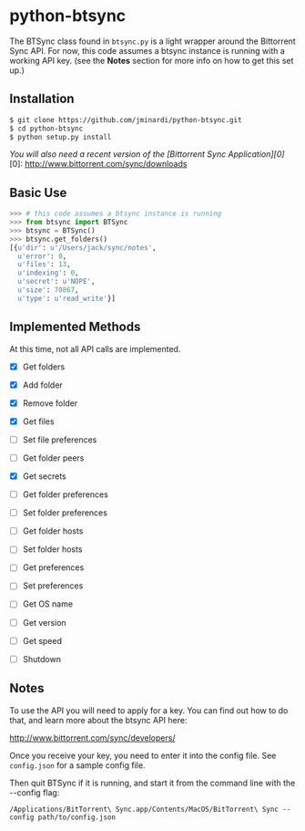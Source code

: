 python-btsync
=============

The BTSync class found in `btsync.py` is a light wrapper around the Bittorrent Sync API.
For now, this code assumes a btsync instance is running with a working API key.
(see the **Notes** section for more info on how to get this set up.)

Installation
------------
```bash
$ git clone https://github.com/jminardi/python-btsync.git
$ cd python-btsync
$ python setup.py install
```
_You will also need a recent version of the [Bittorrent Sync Application][0]_
[0]: http://www.bittorrent.com/sync/downloads


Basic Use
---------

```python
>>> # this code assumes a btsync instance is running
>>> from btsync import BTSync
>>> btsync = BTSync()
>>> btsync.get_folders()
[{u'dir': u'/Users/jack/sync/notes',
  u'error': 0,
  u'files': 13,
  u'indexing': 0,
  u'secret': u'NOPE',
  u'size': 70867,
  u'type': u'read_write'}]
```

Implemented Methods
-------------------
At this time, not all API calls are implemented.

* [x] Get folders
* [x] Add folder
* [x] Remove folder
* [x] Get files
* [ ] Set file preferences
* [ ] Get folder peers
* [x] Get secrets
* [ ] Get folder preferences
* [ ] Set folder preferences
* [ ] Get folder hosts
* [ ] Set folder hosts
* [ ] Get preferences
* [ ] Set preferences
* [ ] Get OS name
* [ ] Get version
* [ ] Get speed
* [ ] Shutdown


Notes
-----

To use the API you will need to apply for a key. You can find out
how to do that, and learn more about the btsync API here:

<http://www.bittorrent.com/sync/developers/>
        
Once you receive your key, you need to enter it into the config file.
See `config.json` for a sample config file.

Then quit BTSync if it is running, and start it from the command line with the --config flag:

`/Applications/BitTorrent\ Sync.app/Contents/MacOS/BitTorrent\ Sync --config path/to/config.json`
